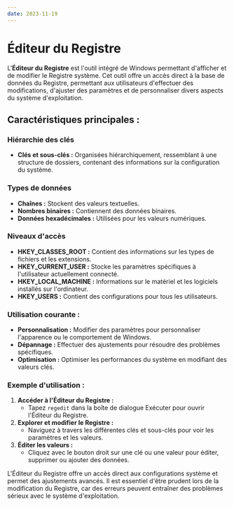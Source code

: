 ```yaml
---
date: 2023-11-19
---
```

# Éditeur du Registre

L'**Éditeur du Registre** est l'outil intégré de Windows permettant d'afficher et de modifier le Registre système. Cet outil offre un accès direct à la base de données du Registre, permettant aux utilisateurs d'effectuer des modifications, d'ajuster des paramètres et de personnaliser divers aspects du système d'exploitation.

## Caractéristiques principales :

### Hiérarchie des clés

- **Clés et sous-clés :** Organisées hiérarchiquement, ressemblant à une structure de dossiers, contenant des informations sur la configuration du système.

### Types de données

- **Chaînes :** Stockent des valeurs textuelles.
- **Nombres binaires :** Contiennent des données binaires.
- **Données hexadécimales :** Utilisées pour les valeurs numériques.

### Niveaux d'accès

- **HKEY_CLASSES_ROOT :** Contient des informations sur les types de fichiers et les extensions.
- **HKEY_CURRENT_USER :** Stocke les paramètres spécifiques à l'utilisateur actuellement connecté.
- **HKEY_LOCAL_MACHINE :** Informations sur le matériel et les logiciels installés sur l'ordinateur.
- **HKEY_USERS :** Contient des configurations pour tous les utilisateurs.

### Utilisation courante :

- **Personnalisation :** Modifier des paramètres pour personnaliser l'apparence ou le comportement de Windows.
- **Dépannage :** Effectuer des ajustements pour résoudre des problèmes spécifiques.
- **Optimisation :** Optimiser les performances du système en modifiant des valeurs clés.

### Exemple d'utilisation :

1. **Accéder à l'Éditeur du Registre :**
    - Tapez `regedit` dans la boîte de dialogue Exécuter pour ouvrir l'Éditeur du Registre.
2. **Explorer et modifier le Registre :**
    - Naviguez à travers les différentes clés et sous-clés pour voir les paramètres et les valeurs.
3. **Éditer les valeurs :**
    - Cliquez avec le bouton droit sur une clé ou une valeur pour éditer, supprimer ou ajouter des données.

L'Éditeur du Registre offre un accès direct aux configurations système et permet des ajustements avancés. Il est essentiel d'être prudent lors de la modification du Registre, car des erreurs peuvent entraîner des problèmes sérieux avec le système d'exploitation.